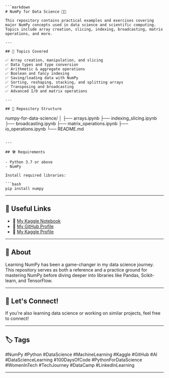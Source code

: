 ```
```markdown
# NumPy for Data Science 🚀🧮

This repository contains practical examples and exercises covering major NumPy concepts used in data science and scientific computing. Topics include array creation, slicing, indexing, broadcasting, matrix operations, and more.

---

## 📌 Topics Covered

✅ Array creation, manipulation, and slicing  
✅ Data types and type conversion  
✅ Arithmetic & aggregate operations  
✅ Boolean and fancy indexing  
✅ Saving/loading data with NumPy  
✅ Sorting, reshaping, stacking, and splitting arrays  
✅ Transposing and broadcasting  
✅ Advanced I/O and matrix operations  

---

## 📂 Repository Structure

```

numpy-for-data-science/
│
├── arrays.ipynb
├── indexing\_slicing.ipynb
├── broadcasting.ipynb
├── matrix\_operations.ipynb
├── io\_operations.ipynb
└── README.md

````

---

## 🛠 Requirements

- Python 3.7 or above
- NumPy

Install required libraries:

```bash
pip install numpy
````

---

## 📎 Useful Links

* 🔗 [My Kaggle Notebook](your-kaggle-notebook-link)
* 🔗 [My GitHub Profile](your-github-profile-link)
* 🔗 [My Kaggle Profile](your-kaggle-profile-link)

---

## 💬 About

Learning NumPy has been a game-changer in my data science journey. This repository serves as both a reference and a practice ground for mastering NumPy before diving deeper into libraries like Pandas, Scikit-learn, and TensorFlow.

---

## 🧠 Let's Connect!

If you're also learning data science or working on similar projects, feel free to connect!

---

## 🏷️ Tags

\#NumPy #Python #DataScience #MachineLearning #Kaggle #GitHub #AI
\#DataScienceLearning #100DaysOfCode #PythonForDataScience #WomenInTech
\#TechJourney #DataCamp #LinkedInLearning

---

```

